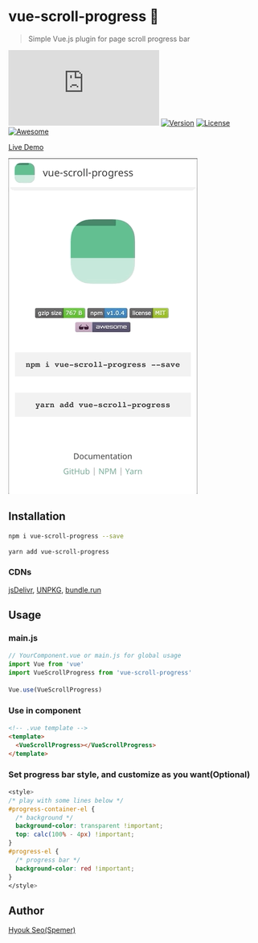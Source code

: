 # vue-scroll-progress 🎉

> Simple Vue.js plugin for page scroll progress bar

[![Gzipsize](https://img.badgesize.io/spemer/vue-scroll-progress/master/src/vue-scroll-progress.js?compression=gzip)](https://www.npmjs.com/package/vue-scroll-progress)
[![Version](https://img.shields.io/npm/v/vue-scroll-progress.svg)](https://www.npmjs.com/package/vue-scroll-progress)
[![License](https://img.shields.io/npm/l/vue-scroll-progress.svg)](https://github.com/spemer/vue-scroll-progress)
[![Awesome](https://cdn.rawgit.com/sindresorhus/awesome/d7305f38d29fed78fa85652e3a63e154dd8e8829/media/badge.svg)](https://github.com/vuejs/awesome-vue#progress-bar)

[Live Demo](https://spemer.github.io/vue-scroll-progress/)

![vue-scroll-progress.gif](https://github.com/spemer/vue-scroll-progress/blob/master/docs/src/assets/vue-scroll-progress.gif)

## Installation

``` bash
npm i vue-scroll-progress --save
```

``` bash
yarn add vue-scroll-progress
```

### CDNs

[jsDelivr](https://cdn.jsdelivr.net/npm/vue-scroll-progress/),
[UNPKG](https://unpkg.com/vue-scroll-progress/),
[bundle.run](https://bundle.run/vue-scroll-progress)

## Usage

### main.js

``` javascript
// YourComponent.vue or main.js for global usage
import Vue from 'vue'
import VueScrollProgress from 'vue-scroll-progress'

Vue.use(VueScrollProgress)
```

### Use in component

``` html
<!-- .vue template -->
<template>
  <VueScrollProgress></VueScrollProgress>
</template>
```

### Set progress bar style, and customize as you want(Optional)

``` css
<style>
/* play with some lines below */
#progress-container-el {
  /* background */
  background-color: transparent !important;
  top: calc(100% - 4px) !important;
}
#progress-el {
  /* progress bar */
  background-color: red !important;
}
</style>
```

## Author

[Hyouk Seo(Spemer)](https://github.com/spemer)
